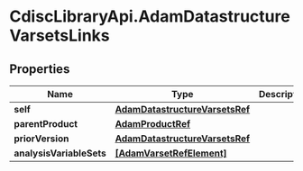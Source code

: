# CdiscLibraryApi.AdamDatastructureVarsetsLinks

## Properties

Name | Type | Description | Notes
------------ | ------------- | ------------- | -------------
**self** | [**AdamDatastructureVarsetsRef**](AdamDatastructureVarsetsRef.md) |  | [optional] 
**parentProduct** | [**AdamProductRef**](AdamProductRef.md) |  | [optional] 
**priorVersion** | [**AdamDatastructureVarsetsRef**](AdamDatastructureVarsetsRef.md) |  | [optional] 
**analysisVariableSets** | [**[AdamVarsetRefElement]**](AdamVarsetRefElement.md) |  | [optional] 


